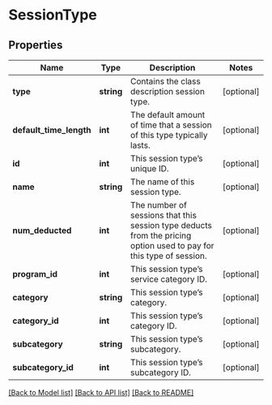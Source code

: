 # SessionType

## Properties
Name | Type | Description | Notes
------------ | ------------- | ------------- | -------------
**type** | **string** | Contains the class description session type. | [optional] 
**default_time_length** | **int** | The default amount of time that a session of this type typically lasts. | [optional] 
**id** | **int** | This session type’s unique ID. | [optional] 
**name** | **string** | The name of this session type. | [optional] 
**num_deducted** | **int** | The number of sessions that this session type deducts from the pricing option used to pay for this type of session. | [optional] 
**program_id** | **int** | This session type’s service category ID. | [optional] 
**category** | **string** | This session type’s category. | [optional] 
**category_id** | **int** | This session type’s category ID. | [optional] 
**subcategory** | **string** | This session type’s subcategory. | [optional] 
**subcategory_id** | **int** | This session type’s subcategory ID. | [optional] 

[[Back to Model list]](../README.md#documentation-for-models) [[Back to API list]](../README.md#documentation-for-api-endpoints) [[Back to README]](../README.md)


